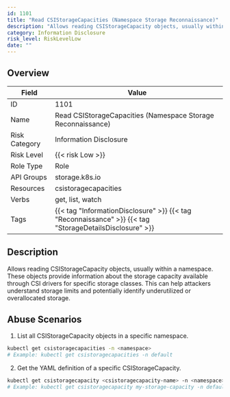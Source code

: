 ```yaml
---
id: 1101
title: "Read CSIStorageCapacities (Namespace Storage Reconnaissance)"
description: "Allows reading CSIStorageCapacity objects, usually within a namespace. These objects provide information about the storage capacity available through CSI drivers for specific storage classes. This can help attackers understand storage limits and potentially identify underutilized or overallocated storage."
category: Information Disclosure
risk_level: RiskLevelLow
date: ""
---
```


## Overview

| Field         | Value                                                                                                   |
| ------------- | ------------------------------------------------------------------------------------------------------- |
| ID            | 1101                                                                                                    |
| Name          | Read CSIStorageCapacities (Namespace Storage Reconnaissance)                                            |
| Risk Category | Information Disclosure                                                                                  |
| Risk Level    | {{< risk Low >}}                                                                                        |
| Role Type     | Role                                                                                                    |
| API Groups    | storage.k8s.io                                                                                          |
| Resources     | csistoragecapacities                                                                                    |
| Verbs         | get, list, watch                                                                                        |
| Tags          | {{< tag "InformationDisclosure" >}} {{< tag "Reconnaissance" >}} {{< tag "StorageDetailsDisclosure" >}} |

## Description

Allows reading CSIStorageCapacity objects, usually within a namespace. These objects provide information about the storage capacity available through CSI drivers for specific storage classes. This can help attackers understand storage limits and potentially identify underutilized or overallocated storage.

## Abuse Scenarios

1. List all CSIStorageCapacity objects in a specific namespace.

```bash
kubectl get csistoragecapacities -n <namespace>
# Example: kubectl get csistoragecapacities -n default

```

2. Get the YAML definition of a specific CSIStorageCapacity.

```bash
kubectl get csistoragecapacity <csistoragecapacity-name> -n <namespace> -o yaml
# Example: kubectl get csistoragecapacity my-storage-capacity -n default -o yaml

```

